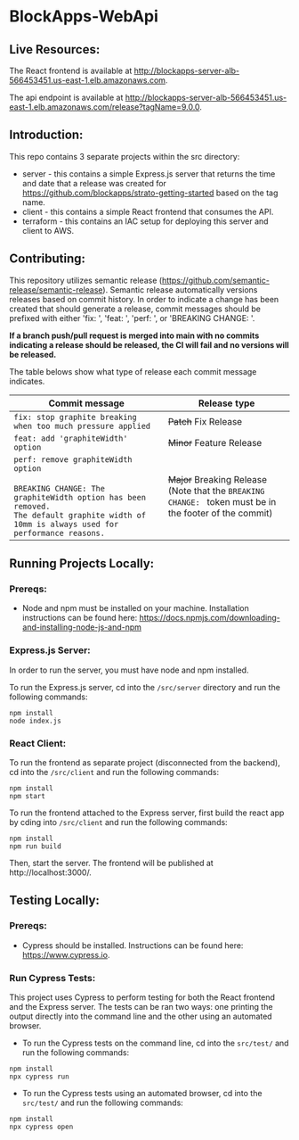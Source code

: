 # BlockApps-WebApi

## Live Resources:

The React frontend is available at http://blockapps-server-alb-566453451.us-east-1.elb.amazonaws.com.

The api endpoint is available at http://blockapps-server-alb-566453451.us-east-1.elb.amazonaws.com/release?tagName=9.0.0.

## Introduction:

This repo contains 3 separate projects within the src directory:

- server - this contains a simple Express.js server that returns the time and date that a release was created for https://github.com/blockapps/strato-getting-started based on the tag name.
- client - this contains a simple React frontend that consumes the API.
- terraform - this contains an IAC setup for deploying this server and client to AWS.

## Contributing:

This repository utilizes semantic release (https://github.com/semantic-release/semantic-release). Semantic release automatically versions releases based on commit history.
In order to indicate a change has been created that should generate a release, commit messages should be prefixed with either 'fix: ', 'feat: ', 'perf: ', or 'BREAKING CHANGE: '.

**If a branch push/pull request is merged into main with no commits indicating a release should be released, the CI will fail and no versions will be released.**

The table belows show what type of release each commit message indicates.

| Commit message                                                                                                                                                                           | Release type                                                                                                    |
| ---------------------------------------------------------------------------------------------------------------------------------------------------------------------------------------- | --------------------------------------------------------------------------------------------------------------- |
| `fix: stop graphite breaking when too much pressure applied`                                                                                                                             | ~~Patch~~ Fix Release                                                                                           |
| `feat: add 'graphiteWidth' option`                                                                                                                                                       | ~~Minor~~ Feature Release                                                                                       |
| `perf: remove graphiteWidth option`<br><br>`BREAKING CHANGE: The graphiteWidth option has been removed.`<br>`The default graphite width of 10mm is always used for performance reasons.` | ~~Major~~ Breaking Release <br /> (Note that the `BREAKING CHANGE: ` token must be in the footer of the commit) |

## Running Projects Locally:

### Prereqs:

- Node and npm must be installed on your machine. Installation instructions can be found here: https://docs.npmjs.com/downloading-and-installing-node-js-and-npm

### Express.js Server:

In order to run the server, you must have node and npm installed.

To run the Express.js server, cd into the `/src/server` directory and run the following commands:

```
npm install
node index.js
```

### React Client:

To run the frontend as separate project (disconnected from the backend), cd into the `/src/client` and run the following commands:

```
npm install
npm start
```

To run the frontend attached to the Express server, first build the react app by cding into `/src/client` and run the following commands:

```
npm install
npm run build
```

Then, start the server. The frontend will be published at http://localhost:3000/.

## Testing Locally:

### Prereqs:

- Cypress should be installed. Instructions can be found here: https://www.cypress.io.

### Run Cypress Tests:

This project uses Cypress to perform testing for both the React frontend and the Express server. The tests can be ran two ways: one printing the output directly into the command line and the other using an automated browser.

- To run the Cypress tests on the command line, cd into the `src/test/` and run the following commands:

```
npm install
npx cypress run

```

- To run the Cypress tests using an automated browser, cd into the `src/test/` and run the following commands:

```
npm install
npx cypress open

```

